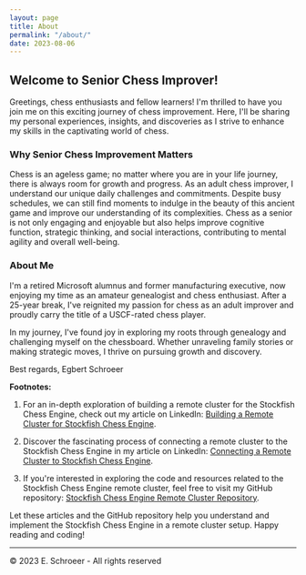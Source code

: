```yaml
---
layout: page
title: About
permalink: "/about/"
date: 2023-08-06
---
```


## Welcome to Senior Chess Improver!

Greetings, chess enthusiasts and fellow learners! I'm thrilled to have you join me on this exciting journey of chess improvement. Here, I'll be sharing my personal experiences, insights, and discoveries as I strive to enhance my skills in the captivating world of chess.

### Why Senior Chess Improvement Matters

Chess is an ageless game; no matter where you are in your life journey, there is always room for growth and progress. As an adult chess improver, I understand our unique daily challenges and commitments. Despite busy schedules, we can still find moments to indulge in the beauty of this ancient game and improve our understanding of its complexities.
Chess as a senior is not only engaging and enjoyable but also helps improve cognitive function, strategic thinking, and social interactions, contributing to mental agility and overall well-being.

### About Me

I'm a retired Microsoft alumnus and former manufacturing executive, now enjoying my time as an amateur genealogist and chess enthusiast. After a 25-year break, I've reignited my passion for chess as an adult improver and proudly carry the title of a USCF-rated chess player.

In my journey, I've found joy in exploring my roots through genealogy and challenging myself on the chessboard. Whether unraveling family stories or making strategic moves, I thrive on pursuing growth and discovery.

Best regards,
Egbert Schroeer

**Footnotes:**

1. For an in-depth exploration of building a remote cluster for the Stockfish Chess Engine, check out my article on LinkedIn: [Building a Remote Cluster for Stockfish Chess Engine](https://www.linkedin.com/pulse/building-remote-cluster-stockfish-chess-engine-egbert-schr%C3%B6er/).

2. Discover the fascinating process of connecting a remote cluster to the Stockfish Chess Engine in my article on LinkedIn: [Connecting a Remote Cluster to Stockfish Chess Engine](https://www.linkedin.com/pulse/connecting-remote-cluster-stockfish-chess-engine-egbert-schr%C3%B6er/).

3. If you're interested in exploring the code and resources related to the Stockfish Chess Engine remote cluster, feel free to visit my GitHub repository: [Stockfish Chess Engine Remote Cluster Repository](https://github.com/Egbert-Azure/stockfish-cluster).

Let these articles and the GitHub repository help you understand and implement the Stockfish Chess Engine in a remote cluster setup. Happy reading and coding!

---

&copy; 2023 E. Schroeer - All rights reserved

